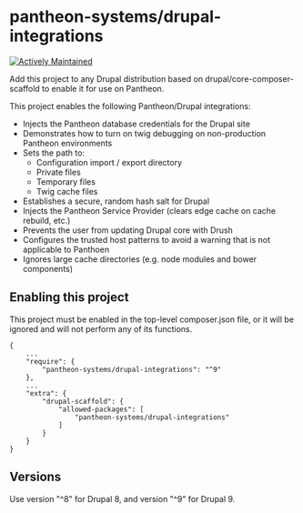 # pantheon-systems/drupal-integrations

[![Actively Maintained](https://img.shields.io/badge/Pantheon-Actively_Maintained-yellow?logo=pantheon&color=FFDC28)](https://pantheon.io/docs/oss-support-levels#actively-maintained-support)

Add this project to any Drupal distribution based on drupal/core-composer-scaffold to enable it for use on Pantheon.

This project enables the following Pantheon/Drupal integrations:

- Injects the Pantheon database credentials for the Drupal site
- Demonstrates how to turn on twig debugging on non-production Pantheon environments
- Sets the path to:
  - Configuration import / export directory
  - Private files
  - Temporary files
  - Twig cache files
- Establishes a secure, random hash salt for Drupal
- Injects the Pantheon Service Provider (clears edge cache on cache rebuild, etc.)
- Prevents the user from updating Drupal core with Drush
- Configures the trusted host patterns to avoid a warning that is not applicable to Panthoen
- Ignores large cache directories (e.g. node modules and bower components)

## Enabling this project

This project must be enabled in the top-level composer.json file, or it will be ignored and will not perform any of its functions.
```
{
    ...
    "require": {
        "pantheon-systems/drupal-integrations": "^9"
    },
    ...
    "extra": {
        "drupal-scaffold": {
            "allowed-packages": [
                "pantheon-systems/drupal-integrations"
            ]
        }
    }
}
```

## Versions

Use version "^8" for Drupal 8, and version "^9" for Drupal 9.
